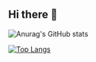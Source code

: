 ## Hi there 👋


![Anurag's GitHub stats](https://github-readme-stats.vercel.app/api?username=david8575&show_icons=true&theme=radical)

[![Top Langs](https://github-readme-stats.vercel.app/api/top-langs/?username=david8575&layout=donut-vertical)](https://github.com/anuraghazra/github-readme-stats)
